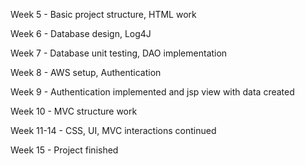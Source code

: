 Week 5 - Basic project structure, HTML work

Week 6 - Database design, Log4J 

Week 7 - Database unit testing, DAO implementation

Week 8 - AWS setup, Authentication

Week 9 - Authentication implemented and jsp view with data created

Week 10 - MVC structure work

Week 11-14 - CSS, UI, MVC interactions continued

Week 15 - Project finished